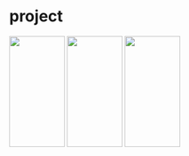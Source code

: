 # project

<img  width="100" height="200"  src="https://hizliresim.com/DmW0bo" alt="">
<img  width="100" height="200"  src="https://hizliresim.com/iNAV73" alt="">
<img  width="100" height="200"  src="https://hizliresim.com/qZkAE2" alt="">
